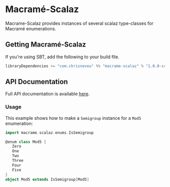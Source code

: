 # Macramé-Scalaz
Macrame-Scalaz provides instances of several scalaz type-classes for Macramé enumerations.

## Getting Macramé-Scalaz
If you're using SBT, add the following to your build file.
```scala
libraryDependencies += "com.chrisneveu" %% "macrame-scalaz" % "1.0.0-scalaz-7.2.x"
```

## API Documentation
Full API documentation is available [here](http://claireneveu.github.io/macrame/doc/macrame-scalaz/1.0.0-scalaz-7.2.x/#package).

### Usage
This example shows how to make a `Semigroup` instance for a `Mod5` enumeration:
```scala
import macrame.scalaz.enums.IsSemigroup

@enum class Mod5 {
   Zero
   One
   Two
   Three
   Four
   Five
}
object Mod5 extends IsSemigroup[Mod5]
```
